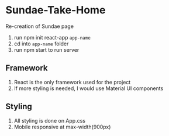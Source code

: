# Sundae-Take-Home

Re-creation of Sundae page

1. run npm init react-app `app-name`
2. cd into `app-name` folder
3. run npm start to run server

## Framework

1. React is the only framework used for the project
2. If more styling is needed, I would use Material UI components

## Styling

1. All styling is done on App.css
2. Mobile responsive at max-width(900px)

